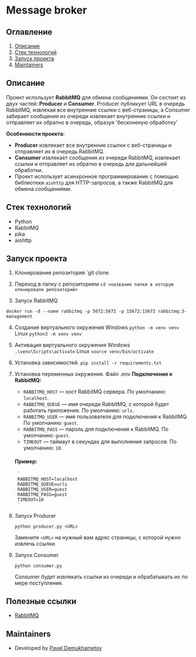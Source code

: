 # Message broker

## Оглавление
1. [Описание](#описание)
2. [Стек технологий](#стек-технологий)
3. [Запуск проекта](#запуск-проекта)
4. [Maintainers](#maintainers)

## Описание

Проект использует **RabbitMQ** для обмена сообщениями. Он состоит из двух частей: **Producer** и **Consumer**. Producer публикует URL в очередь RabbitMQ, извлекая все внутренние ссылки с веб-страницы, а Consumer забирает сообщения из очереди извлекает внутренние ссылки и отправляет их обратно в очередь, образуя 'бесконеную обработку'

**Особенности проекта**:
- **Producer** извлекает все внутренние ссылки с веб-страницы и отправляет их в очередь RabbitMQ.
- **Consumer** извлекает сообщения из очереди RabbitMQ, извлекает ссылки и отправляет их обратно в очередь для дальнейшей обработки.
- Проект использует асинхронное программирование с помощью библиотеки `aiohttp` для HTTP-запросов, а также RabbitMQ для обмена сообщениями.

## Стек технологий
- Python
- RabbitMQ
- pika
- aiohttp


## Запуск проекта
1. Клонирование репозитория
`git clone 

2. Переход в папку с репозиторием
`cd <название папки в которую клонировали репозиторий>`

3. Запуск RabbitMQ

`docker run -d --name rabbitmq -p 5672:5672 -p 15672:15672 rabbitmq:3-management`

4. Создание виртуального окружения
Windows
`python -m venv venv`
Linux 
`python3 -m venv venv`

5. Активация виртуального окружения
Windows
`.\venv\Scripts\activate`
Linux
`source venv/bin/activate`

6. Установка зависимостей.
`pip install -r requirements.txt`

7. Установка переменных окружения. Файл .env
    **Подключение к RabbitMQ:**
    - `RABBITMQ_HOST` — хост RabbitMQ сервера. По умолчанию: `localhost`.
    - `RABBITMQ_QUEUE` — имя очереди RabbitMQ, с которой будет работать приложение. По умолчанию: `urls`.
    - `RABBITMQ_USER` — имя пользователя для подключения к RabbitMQ. По умолчанию: `guest`.
    - `RABBITMQ_PASS` — пароль для подключения к RabbitMQ. По умолчанию: `guest`.
    - `TIMEOUT` — таймаут в секундах для выполнения запросов. По умолчанию: `10`.

    #### Пример:
        `
        RABBITMQ_HOST=localhost
        RABBITMQ_QUEUE=urls
        RABBITMQ_USER=guest
        RABBITMQ_PASS=guest
        TIMEOUT=10
        `
    
8. Запуск Producer
    ```
    python producer.py <URL>
    ```
    Замените `<URL>` на нужный вам адрес страницы, с которой нужно извлечь ссылки.

9. Запуск Consumer
    ```
    python consumer.py
    ```
    Consumer будет извлекать ссылки из очереди и обрабатывать их по мере поступления.

## Полезные ссылки

- [RabbitMQ](https://www.rabbitmq.com)

## Maintainers

- Developed by [Pavel Demukhametov](https://github.com/Pavel-Demukhametov)

